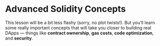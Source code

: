 # Advanced Solidity Concepts

This lesson will be a bit less flashy (sorry, no plot twists!). But you’ll learn some really important concepts that will take you closer to building real DApps — things like **contract ownership**, **gas costs**, **code optimization**, and **security**.
